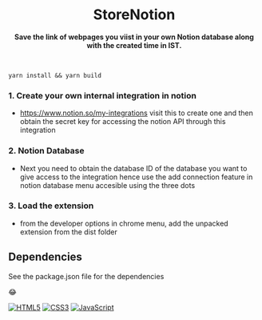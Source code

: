 <div align="center">
	<h1>StoreNotion </h1>
	<p>
		<b>Save the link of webpages you viist in your own Notion database along with the created time in IST.</b>
	</p>
	<br>
</div>

<!-- ![Notiord](https://user-images.githubusercontent.com/56914289/193429870-1cfbb870-16b3-4b7b-afcf-7a55470a1578.png) -->

<!-- ## デモ -->

<!-- ![demo](https://user-images.githubusercontent.com/56914289/193430161-e044d912-bffe-439d-bf23-bebb25d07157.gif) -->

<!-- ## 使い方 -->

```
yarn install && yarn build
```

### 1. Create your own internal integration in notion

- https://www.notion.so/my-integrations visit this to create one and then obtain the secret key for accessing the notion API through this integration

### 2. Notion Database

- Next you need to obtain the database ID of the database you want to give access to the integration hence use the add connection feature in notion database menu accesible using the three dots

### 3. Load the extension

- from the developer options in chrome menu, add the unpacked extension from the dist folder

## Dependencies

See the package.json file for the dependencies

😂

[![HTML5](https://img.shields.io/badge/HTML5-E34F26?style=for-the-badge&logo=html5&logoColor=white)](https://developer.mozilla.org/en-US/docs/Glossary/HTML5)
[![CSS3](https://img.shields.io/badge/CSS3-1572B6?style=for-the-badge&logo=css3&logoColor=white)](https://developer.mozilla.org/en-US/docs/Web/CSS)
[![JavaScript](https://img.shields.io/badge/JavaScript-323330?style=for-the-badge&logo=javascript&logoColor=F7DF1E)](https://developer.mozilla.org/en-US/docs/Web/JavaScript)

